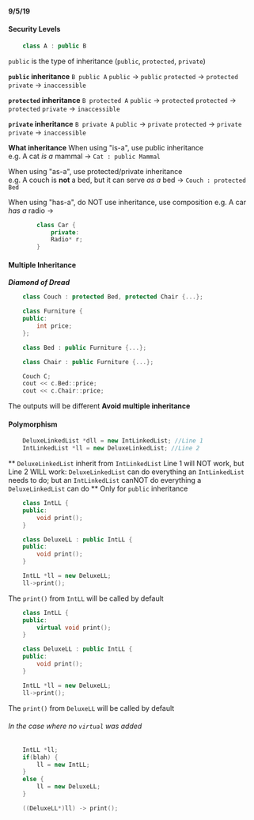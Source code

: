 #### 9/5/19


#### Security Levels
```c++
	class A : public B
```
`public` is the type of inheritance (`public`, `protected`, `private`)

**`public` inheritance**
`B public A`
`public` -> `public`
`protected` -> `protected`
`private` -> `inaccessible`

**`protected` inheritance**
`B protected A`
`public` -> `protected`
`protected` -> `protected`
`private` -> `inaccessible`

**`private` inheritance**
`B private A`
`public` -> `private`
`protected` -> `private`
`private` -> `inaccessible`

**What inheritance**
When using "is-a", use public inheritance  
	e.g. A cat _is a_ mammal -> `Cat : public Mammal`

When using "as-a", use protected/private inheritance  
	e.g. A couch is **not** a bed, but it can serve _as a_ bed -> `Couch : protected Bed`

When using "has-a", do NOT use inheritance, use composition
	e.g. A car _has a_ radio ->
```c++
		class Car {
			private:
			Radio* r;
		}
```


#### Multiple Inheritance
**_Diamond of Dread_**
```c++
	class Couch : protected Bed, protected Chair {...};

	class Furniture {
	public:
		int price;
	};

	class Bed : public Furniture {...};

	class Chair : public Furniture {...};
```
```c++
	Couch C;
	cout << c.Bed::price;
	cout << c.Chair::price;
```
The outputs will be different
**Avoid multiple inheritance**


#### Polymorphism
```c++
	DeluxeLinkedList *dll = new IntLinkedList; //Line 1
	IntLinkedList *ll = new DeluxeLinkedList; //Line 2
```
** `DeluxeLinkedList` inherit from `IntLinkedList`
Line 1 will NOT work, but Line 2 WILL work: `DeluxeLinkedList` can do everything an `IntLinkedList` needs to do; but an `IntLinkedList` canNOT do everything a `DeluxeLinkedList` can do
** Only for `public` inheritance


```c++
	class IntLL {
	public:
		void print();
	}

	class DeluxeLL : public IntLL {
	public:
		void print();
	}

	IntLL *ll = new DeluxeLL;
	ll->print();
```
The `print()` from `IntLL` will be called by default


```c++
	class IntLL {
	public:
		virtual void print();
	}

	class DeluxeLL : public IntLL {
	public:
		void print();
	}

	IntLL *ll = new DeluxeLL;
	ll->print();
```
The `print()` from `DeluxeLL` will be called by default


###### In the case where no `virtual` was added
```c++
	IntLL *ll;
	if(blah) {
		ll = new IntLL;
	}
	else {
		ll = new DeluxeLL;
	}

	((DeluxeLL*)ll) -> print();
```









